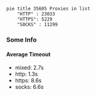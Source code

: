 
```mermaid
pie title 35605 Proxies in list
    "HTTP" : 23033
    "HTTPS": 5229
    "SOCKS" : 11299
```

### Some Info
#### Average Timeout

- mixed: 2.7s
- http: 1.3s
- https: 8.6s
- socks: 6.6s